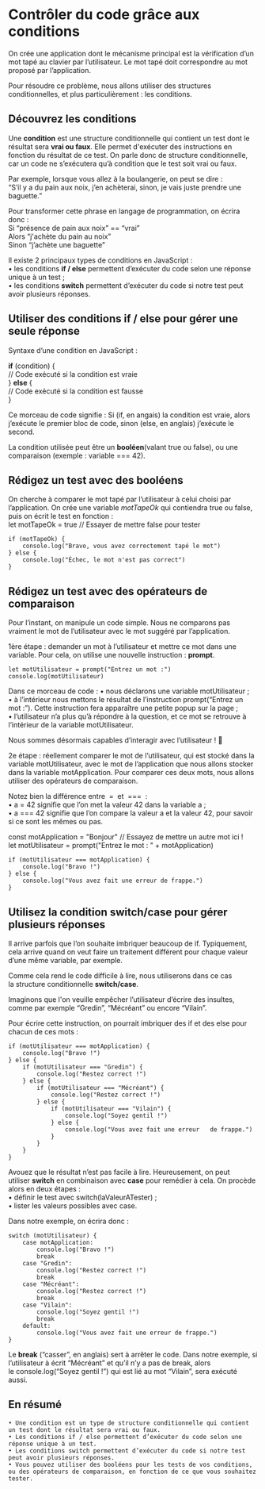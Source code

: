 # Contrôler du code grâce aux conditions
On crée une application dont le mécanisme principal est la vérification d’un mot tapé au clavier par l’utilisateur. Le mot tapé doit correspondre au mot proposé par l’application. 

Pour résoudre ce problème, nous allons utiliser des structures conditionnelles, et plus particulièrement : les conditions. 

## Découvrez les conditions
Une **condition** est une structure conditionnelle qui contient un test dont le résultat sera **vrai ou faux**. Elle permet d'exécuter des instructions en fonction du résultat de ce test. On parle donc de structure conditionnelle, car un code ne s’exécutera qu’à condition que le test soit vrai ou faux.

Par exemple, lorsque vous allez à la boulangerie, on peut se dire :  
“S’il y a du pain aux noix, j’en achèterai, sinon, je vais juste prendre une baguette.”

Pour transformer cette phrase en langage de programmation, on écrira donc :  
Si “présence de pain aux noix” == “vrai”  
Alors “j'achète du pain au noix”  
Sinon “j’achète une baguette”  

Il existe 2 principaux types de conditions en JavaScript :  
    • les conditions **if / else** permettent d’exécuter du code selon une réponse unique à un test ;  
    • les conditions **switch** permettent d’exécuter du code si notre test peut avoir plusieurs réponses.

## Utiliser des conditions if / else pour gérer une seule réponse
Syntaxe d’une condition en JavaScript :

**if** (condition) {  
    // Code exécuté si la condition est vraie  
} **else** {  
    // Code exécuté si la condition est fausse  
}

Ce morceau de code signifie : Si (if, en angais) la condition est vraie, alors j’exécute le premier bloc de code, sinon (else, en anglais) j’exécute le second.

La condition utilisée peut être un **booléen**(valant true ou false), ou une comparaison (exemple : variable === 42).

## Rédigez un test avec des booléens

On cherche à comparer le mot tapé par l’utilisateur à celui choisi par l’application.
On crée une variable *motTapeOk* qui contiendra true ou false, puis on écrit le test en fonction :  
let motTapeOk = true // Essayer de mettre false pour tester
```
if (motTapeOk) {  
    console.log("Bravo, vous avez correctement tapé le mot")  
} else {  
    console.log("Échec, le mot n'est pas correct")  
}
```
## Rédigez un test avec des opérateurs de comparaison
Pour l’instant, on manipule un code simple. Nous ne comparons pas vraiment le mot de l’utilisateur avec le mot suggéré par l’application.

1ère étape : demander un mot à l’utilisateur et mettre ce mot dans une variable. Pour cela, on utilise une nouvelle instruction : **prompt**.
```
let motUtilisateur = prompt("Entrez un mot :")  
console.log(motUtilisateur)  
```
Dans ce morceau de code :
    • nous déclarons une variable motUtilisateur ;  
    • à l’intérieur nous mettons le résultat de l’instruction prompt(“Entrez un mot :”). Cette instruction fera apparaître une petite popup sur la page ;  
    • l’utilisateur n’a plus qu’à répondre à la question, et ce mot se retrouve à l’intérieur de la variable motUtilisateur.   

Nous sommes désormais capables d’interagir avec l’utilisateur ! 🥳

2e étape : réellement comparer le mot de l’utilisateur, qui est stocké dans la variable motUtilisateur, avec le mot de l’application que nous allons stocker dans la variable motApplication.
Pour comparer ces deux mots, nous allons utiliser des opérateurs de comparaison.

Notez bien la différence entre  =  et  ===  :  
    • a = 42 signifie que l’on met la valeur 42 dans la variable a ;  
    • a === 42 signifie que l’on compare la valeur a et la valeur 42, pour savoir si ce sont les mêmes ou pas.

const motApplication = "Bonjour" // Essayez de mettre un autre mot ici !  
let motUtilisateur = prompt("Entrez le mot : " + motApplication)
```
if (motUtilisateur === motApplication) {  
    console.log("Bravo !")  
} else {  
    console.log("Vous avez fait une erreur de frappe.")  
}
```
## Utilisez la condition switch/case pour gérer plusieurs réponses

Il arrive parfois que l’on souhaite imbriquer beaucoup de if. Typiquement, cela arrive quand on veut faire un traitement différent pour chaque valeur d’une même variable, par exemple. 

Comme cela rend le code difficile à lire, nous utiliserons dans ce cas la structure conditionnelle **switch/case**.

Imaginons que l'on veuille empêcher l’utilisateur d’écrire des insultes, comme par exemple “Gredin”, “Mécréant” ou encore “Vilain”.

Pour écrire cette instruction, on pourrait imbriquer des if et des else pour chacun de ces mots :
```
if (motUtilisateur === motApplication) {  
    console.log("Bravo !")  
} else {  
    if (motUtilisateur === "Gredin") {  
        console.log("Restez correct !")  
    } else {  
        if (motUtilisateur === "Mécréant") {  
            console.log("Restez correct !")  
        } else {  
            if (motUtilisateur === "Vilain") {  
                console.log("Soyez gentil !")  
            } else {  
                console.log("Vous avez fait une erreur   de frappe.")  
            }  
        }  
    }  
}  
```
Avouez que le résultat n’est pas facile à lire. Heureusement, on peut utiliser **switch** en combinaison avec **case** pour remédier à cela. On procède alors en deux étapes :   
    • définir le test avec switch(laValeurATester) ;  
    • lister les valeurs possibles avec case.

Dans notre exemple, on écrira donc :  
```
switch (motUtilisateur) {  
    case motApplication:  
        console.log("Bravo !")  
        break  
    case "Gredin":  
        console.log("Restez correct !")  
        break  
    case "Mécréant":  
        console.log("Restez correct !")  
        break  
    case "Vilain":  
        console.log("Soyez gentil !")  
        break  
    default:  
        console.log("Vous avez fait une erreur de frappe.")  
}
```

Le **break** (“casser”, en anglais) sert à arrêter le code.
Dans notre exemple, si l’utilisateur à écrit “Mécréant” et qu’il n’y a pas de break, alors le console.log(“Soyez gentil !”) qui est lié au mot “Vilain”, sera exécuté aussi.

## En résumé
    • Une condition est un type de structure conditionnelle qui contient un test dont le résultat sera vrai ou faux.
    • Les conditions if / else permettent d’exécuter du code selon une réponse unique à un test.
    • Les conditions switch permettent d’exécuter du code si notre test peut avoir plusieurs réponses.
    • Vous pouvez utiliser des booléens pour les tests de vos conditions, ou des opérateurs de comparaison, en fonction de ce que vous souhaitez tester.
